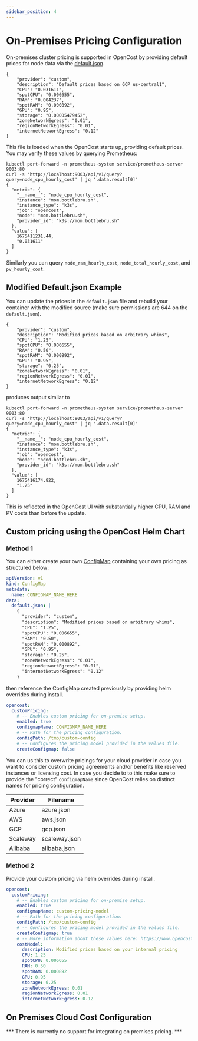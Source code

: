 ```yaml
---
sidebar_position: 4
---
```

# On-Premises Pricing Configuration

On-premises cluster pricing is supported in OpenCost by providing default prices for node data via the [default.json](https://github.com/opencost/opencost/blob/develop/configs/default.json).

```
{
    "provider": "custom",
    "description": "Default prices based on GCP us-central1",
    "CPU": "0.031611",
    "spotCPU": "0.006655",
    "RAM": "0.004237",
    "spotRAM": "0.000892",
    "GPU": "0.95",
    "storage": "0.00005479452",
    "zoneNetworkEgress": "0.01",
    "regionNetworkEgress": "0.01",
    "internetNetworkEgress": "0.12"
}
```

This file is loaded when the OpenCost starts up, providing default prices. You may verify these values by querying Prometheus:
```
kubectl port-forward -n prometheus-system service/prometheus-server 9003:80
curl -s 'http://localhost:9003/api/v1/query?query=node_cpu_hourly_cost' | jq '.data.result[0]'
{
  "metric": {
    "__name__": "node_cpu_hourly_cost",
    "instance": "mom.bottlebru.sh",
    "instance_type": "k3s",
    "job": "opencost",
    "node": "mom.bottlebru.sh",
    "provider_id": "k3s://mom.bottlebru.sh"
  },
  "value": [
    1675411231.44,
    "0.031611"
  ]
}
```
Similarly you can query `node_ram_hourly_cost`, `node_total_hourly_cost`, and `pv_hourly_cost`.

## Modified Default.json Example

You can update the prices in the `default.json` file and rebuild your container with the modified source (make sure permissions are 644 on the `default.json`).
```
{
    "provider": "custom",
    "description": "Modified prices based on arbitrary whims",
    "CPU": "1.25",
    "spotCPU": "0.006655",
    "RAM": "0.50",
    "spotRAM": "0.000892",
    "GPU": "0.95",
    "storage": "0.25",
    "zoneNetworkEgress": "0.01",
    "regionNetworkEgress": "0.01",
    "internetNetworkEgress": "0.12"
}
```
produces output similar to
```
kubectl port-forward -n prometheus-system service/prometheus-server 9003:80
curl -s 'http://localhost:9003/api/v1/query?query=node_cpu_hourly_cost' | jq '.data.result[0]'
{
  "metric": {
    "__name__": "node_cpu_hourly_cost",
    "instance": "mom.bottlebru.sh",
    "instance_type": "k3s",
    "job": "opencost",
    "node": "ndnd.bottlebru.sh",
    "provider_id": "k3s://mom.bottlebru.sh"
  },
  "value": [
    1675416174.822,
    "1.25"
  ]
}
```

This is reflected in the OpenCost UI with substantially higher CPU, RAM and PV costs than before the update.

## Custom pricing using the OpenCost Helm Chart

### Method 1

You can either create your own [ConfigMap](https://kubernetes.io/docs/concepts/configuration/configmap/) containing your own pricing as structured below:

```yaml
apiVersion: v1
kind: ConfigMap
metadata:
  name: CONFIGMAP_NAME_HERE
data:
  default.json: |
    {
      "provider": "custom",
      "description": "Modified prices based on arbitrary whims",
      "CPU": "1.25",
      "spotCPU": "0.006655",
      "RAM": "0.50",
      "spotRAM": "0.000892",
      "GPU": "0.95",
      "storage": "0.25",
      "zoneNetworkEgress": "0.01",
      "regionNetworkEgress": "0.01",
      "internetNetworkEgress": "0.12"
    }
```

then reference the ConfigMap created previously by providing helm overrides during install.

```yaml
opencost:
  customPricing:
    # -- Enables custom pricing for on-premise setup.
    enabled: true
    configmapName: CONFIGMAP_NAME_HERE
    # -- Path for the pricing configuration.
    configPath: /tmp/custom-config
    # -- Configures the pricing model provided in the values file.
    createConfigmap: false
```

You can us this to overwrite pricings for your cloud provider in case you want to consider custom pricing agreements and/or benefits like reserved instances or licensing cost. In case you decide to to this make sure to provide the "correct" `configmapName` since OpenCost relies on distinct names for pricing configuration.

| Provider | Filename |
|----------|----------|
| Azure | azure.json |
| AWS    | aws.json |
| GCP    | gcp.json |
| Scaleway | scaleway.json |
| Alibaba | alibaba.json |

### Method 2

Provide your custom pricing via helm overrides during install.

```yaml
opencost:
  customPricing:
    # -- Enables custom pricing for on-premise setup.
    enabled: true
    configmapName: custom-pricing-model
    # -- Path for the pricing configuration.
    configPath: /tmp/custom-config
    # -- Configures the pricing model provided in the values file.
    createConfigmap: true
    # -- More information about these values here: https://www.opencost.io/docs/configuration/on-prem#custom-pricing-using-the-opencost-helm-chart
    costModel:
      description: Modified prices based on your internal pricing
      CPU: 1.25
      spotCPU: 0.006655
      RAM: 0.50
      spotRAM: 0.000892
      GPU: 0.95
      storage: 0.25
      zoneNetworkEgress: 0.01
      regionNetworkEgress: 0.01
      internetNetworkEgress: 0.12
```

## On Premises Cloud Cost Configuration

*** There is currently no support for integrating on premises pricing. ***

